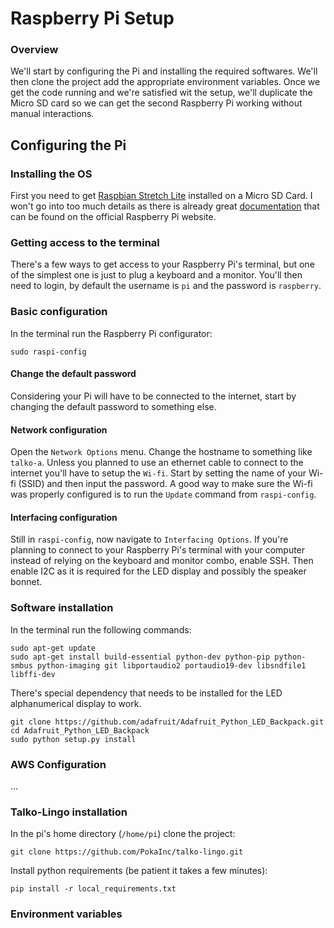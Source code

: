 # Raspberry Pi Setup

### Overview
We'll start by configuring the Pi and installing the required softwares. We'll then clone the project add the 
appropriate environment variables. Once we get the code running and we're satisfied wit the setup, we'll duplicate the 
Micro SD card so we can get the second Raspberry Pi working without manual interactions.

## Configuring the Pi

### Installing the OS
First you need to get [Raspbian Stretch Lite](https://www.raspberrypi.org/downloads/raspbian/) installed on a Micro SD 
Card. I won't go into too much details as there is already great
[documentation](https://www.raspberrypi.org/documentation/installation/installing-images/README.md) that can be found 
on the official Raspberry Pi website.

### Getting access to the terminal

There's a few ways to get access to your Raspberry Pi's terminal, but one of the simplest one is just to plug a keyboard
 and a monitor. You'll then need to login, by default the username is `pi` and the password is `raspberry`. 

### Basic configuration
In the terminal run the Raspberry Pi configurator:
```
sudo raspi-config
```

#### Change the default password
Considering your Pi will have to be connected to the internet, start by changing the default password to something
else.

#### Network configuration
Open the `Network Options` menu. Change the hostname to something like `talko-a`. Unless you planned to use an ethernet
cable to connect to the internet you'll have to setup the `Wi-fi`. Start by setting the name of your Wi-fi (SSID) and
then input the password. A good way to make sure the Wi-fi was properly configured is to run the `Update` command from
`raspi-config`.

#### Interfacing configuration
Still in `raspi-config`, now navigate to `Interfacing Options`. If you're planning to connect to your Raspberry Pi's 
terminal with your computer instead of relying on the keyboard and monitor combo, enable SSH. Then enable I2C as it is 
required for the LED display and possibly the speaker bonnet.


### Software installation

In the terminal run the following commands:
```
sudo apt-get update
sudo apt-get install build-essential python-dev python-pip python-smbus python-imaging git libportaudio2 portaudio19-dev libsndfile1 libffi-dev 
```

There's special dependency that needs to be installed for the LED alphanumerical display to work.
```
git clone https://github.com/adafruit/Adafruit_Python_LED_Backpack.git
cd Adafruit_Python_LED_Backpack
sudo python setup.py install
```

### AWS Configuration

...



### Talko-Lingo installation 
In the pi's home directory (`/home/pi`) clone the project:
```
git clone https://github.com/PokaInc/talko-lingo.git
```

Install python requirements (be patient it takes a few minutes):
```
pip install -r local_requirements.txt
```

### Environment variables
